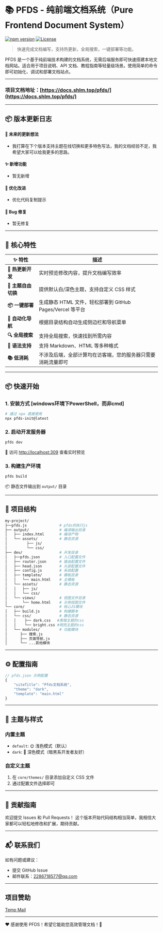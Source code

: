 # 📚 PFDS - 纯前端文档系统（Pure Frontend Document System）

[![npm version](https://img.shields.io/npm/v/my-pfds)](https://www.npmjs.com/package/my-pfds)
[![License](https://img.shields.io/npm/l/pfds-init)](https://github.com/nanxiangxi/pfds/blob/main/LICENSE)

> 快速完成文档编写，支持热更新，全局搜索，一键部署等功能。

PFDS 是一个基于纯前端技术构建的文档系统，无需后端服务即可快速搭建本地文档网站。适合用于项目说明、API 文档、教程指南等轻量级场景。使用简单的命令即可初始化、调试和部署文档站点。

---
### 项目文档地址：[https://docs.shlm.top/pfds/](https://docs.shlm.top/pfds/)

---
## 📦 版本更新日志

#### 🧠  未来的更新想法
- 我打算在下个版本支持主题在线切换和更多特色写法，我的文档经验不足，我希望大家可以给我更多的思路。

#### ✨ 新增功能
- 暂无新增

#### 🔧 优化改进
- 优化代码复制提示

#### 🐛 Bug 修复
- 暂无修复

---


## 🌟 核心特性

| ✨ 特性 | 描述 |
|--------|------|
| **🚀 热更新开发** | 实时预览修改内容，提升文档编写效率 |
| **🎨 主题自由切换** | 提供默认白/深色主题，支持自定义 CSS 样式 |
| **📦 一键部署** | 生成静态 HTML 文件，轻松部署到 GitHub Pages/Vercel 等平台 |
| **📁 自动化导航** | 根据目录结构自动生成侧边栏和导航菜单 |
| **🔍 全局搜索** | 支持全局搜索，快速找到所需内容 |
| **📝 语法支持** | 支持 Markdown、HTML 等多种格式 |
| **📚 低消耗**|不涉及后端，全部计算均在访客端，您的服务器只需要消耗流量即可|

---

## 📦 快速开始

### 1. 安装方式  [windows环境下PowerShell，而非cmd]
```bash
# 通过 npx 直接使用
npx pfds-init@latest
```
### 2. 启动开发服务器
```bash
pfds dev
```
🚀 访问 [http://localhost:309](http://localhost:309) 查看实时预览

### 3. 构建生产环境
```bash
pfds build
```
📦 静态文件输出到 `output/` 目录

---

## 🧱 项目结构
```bash
my-project/
├──pfds.js               # pfds的执行js
├── output/              # 编译输出目录
│   ├── index.html       # 编译产物
│   └── assets/          # 静态资源
│         ├── js/
│         └── css/
├── dev/                 # 开发目录
│   ├──pfds.json         # 入口配置文件
│   ├── router.json      # 路由配置文件
│   ├── head.json        # 头部配置文件
│   ├── config.js        # 系统配置
│   ├── template/        # 模板目录
│   │   └── main.html    # 主模板
│   └── assets/          # 静态资源
│   │   ├── js/
│   │   └── css/
│   └── views/           # 视图文件目录
│       └── home.html    # 示例视图文件
└── core/                # 核心JS模块
│   ├── build.js         # 构建脚本
│   └── css/             # 静态资源
│   │    ├── dark.css   #黑暗主题的css
│   │    └── bright.css #明亮主题的css
│   └── modules/         # 功能模块
│      ├── 搜索.js
│      ├── 页面导航.js
│      └── ...其他模块
```

---

## ⚙️ 配置指南

```javascript
// pfds.json 示例配置
{
    "siteTitle": "Pfds文档系统",
    "theme": "dark",
    "template": "main.html"
}
```

---

## 🎨 主题与样式

### 内置主题
- `default`: 🌞 浅色模式（默认）
- `dark`: 🌙 深色模式（暗黑系开发者友好）

### 自定义主题
1. 在 `core/themes/` 目录添加自定义 CSS 文件
2. 通过配置文件选择即可

---

## 🤝 贡献指南

欢迎提交 Issues 和 Pull Requests！
这个版本开始代码结构相当简单，我相信大家都可以轻松地修改和扩展，期待贡献。


---

## 📬 联系我们

如有问题或建议：
- 提交 GitHub Issue
- 邮件联系：2286718577@qq.com

---
## 项目赞助
[Temp Mail](https://tempmail100.com)


---

❤️ 感谢使用 PFDS！希望它能助您高效管理文档！🎉